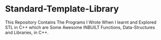 # Standard-Template-Library
 This Repository Contains The Programs I Wrote When I learnt and Explored STL in C++ which are Some Awesome INBUILT Functions, Data-Structures and Libraries, in C++.
